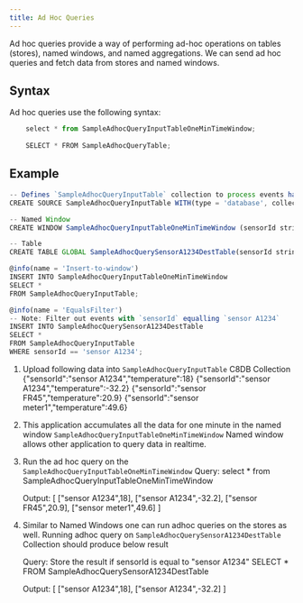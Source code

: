 ```yaml
---
title: Ad Hoc Queries
---
```


Ad hoc queries provide a way of performing ad-hoc operations on tables (stores), named windows, and named aggregations. We can send ad hoc queries and fetch data from stores and named windows.



## Syntax

Ad hoc queries use the following syntax:

```js
	select * from SampleAdhocQueryInputTableOneMinTimeWindow;
	
	SELECT * FROM SampleAdhocQueryTable;
```				  
					  


## Example


```js
-- Defines `SampleAdhocQueryInputTable` collection to process events having `sensorId` and `temperature`(F).
CREATE SOURCE SampleAdhocQueryInputTable WITH(type = 'database', collection = "SampleAdhocQueryInputTable", collection.type="doc" , replication.type="global", map.type='json') (sensorId string, temperature double);

-- Named Window
CREATE WINDOW SampleAdhocQueryInputTableOneMinTimeWindow (sensorId string, temperature double) SLIDING_TIME(1 min);

-- Table
CREATE TABLE GLOBAL SampleAdhocQuerySensorA1234DestTable(sensorId string, temperature double);

@info(name = 'Insert-to-window')
INSERT INTO SampleAdhocQueryInputTableOneMinTimeWindow
SELECT *
FROM SampleAdhocQueryInputTable;

@info(name = 'EqualsFilter')
-- Note: Filter out events with `sensorId` equalling `sensor A1234`
INSERT INTO SampleAdhocQuerySensorA1234DestTable
SELECT *
FROM SampleAdhocQueryInputTable
WHERE sensorId == 'sensor A1234';
```


1. Upload following data into `SampleAdhocQueryInputTable` C8DB Collection
	{"sensorId":"sensor A1234","temperature":18}
	{"sensorId":"sensor A1234","temperature":-32.2}
	{"sensorId":"sensor FR45","temperature":20.9}
	{"sensorId":"sensor meter1","temperature":49.6}

2. This application accumulates all the data for one minute in the named window `SampleAdhocQueryInputTableOneMinTimeWindow`
	Named window allows other application to query data in realtime.

3. Run the ad hoc query on the `SampleAdhocQueryInputTableOneMinTimeWindow` 
	Query:
		select * from SampleAdhocQueryInputTableOneMinTimeWindow

	Output:
		[
			["sensor A1234",18],
			["sensor A1234",-32.2],
			["sensor FR45",20.9],
			["sensor meter1",49.6]
		]

4. Similar to Named Windows one can run adhoc queries on the stores as well. Running adhoc query on 
	`SampleAdhocQuerySensorA1234DestTable` Collection should produce below result

	Query: Store the result if sensorId is equal to "sensor A1234"
		SELECT * FROM SampleAdhocQuerySensorA1234DestTable

	Output:
		[
			["sensor A1234",18],
			["sensor A1234",-32.2]
		]